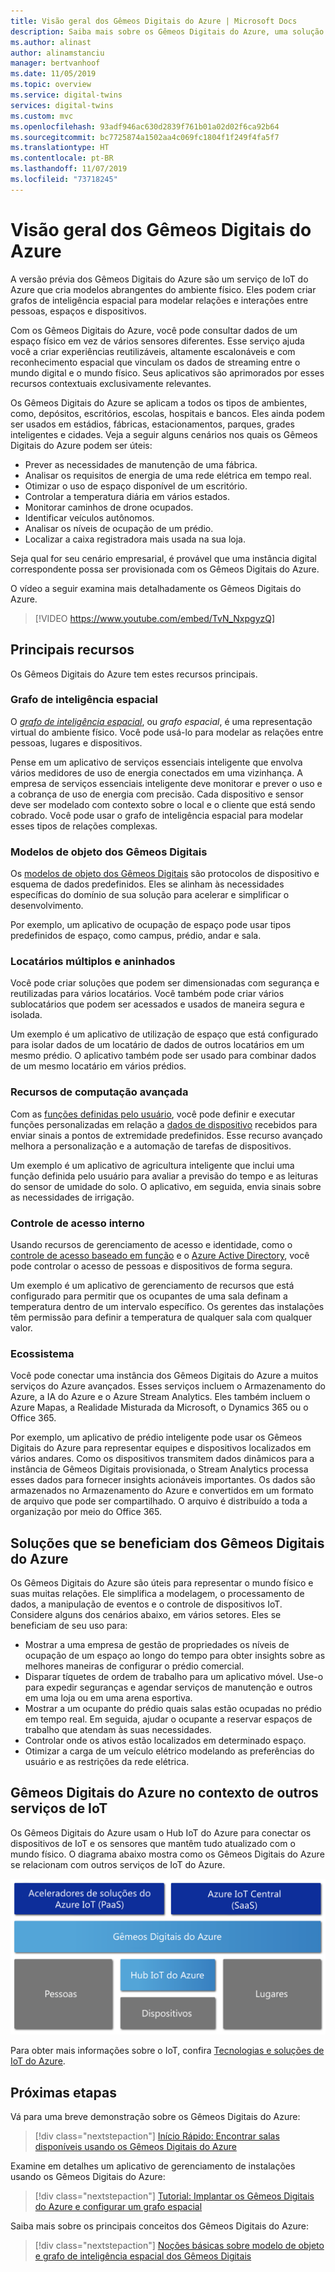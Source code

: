 ```yaml
---
title: Visão geral dos Gêmeos Digitais do Azure | Microsoft Docs
description: Saiba mais sobre os Gêmeos Digitais do Azure, uma solução de IoT do Azure para inteligência espacial.
ms.author: alinast
author: alinamstanciu
manager: bertvanhoof
ms.date: 11/05/2019
ms.topic: overview
ms.service: digital-twins
services: digital-twins
ms.custom: mvc
ms.openlocfilehash: 93adf946ac630d2839f761b01a02d02f6ca92b64
ms.sourcegitcommit: bc7725874a1502aa4c069fc1804f1f249f4fa5f7
ms.translationtype: HT
ms.contentlocale: pt-BR
ms.lasthandoff: 11/07/2019
ms.locfileid: "73718245"
---
```

# <a name="overview-of-azure-digital-twins"></a>Visão geral dos Gêmeos Digitais do Azure

A versão prévia dos Gêmeos Digitais do Azure são um serviço de IoT do Azure que cria modelos abrangentes do ambiente físico. Eles podem criar grafos de inteligência espacial para modelar relações e interações entre pessoas, espaços e dispositivos.

Com os Gêmeos Digitais do Azure, você pode consultar dados de um espaço físico em vez de vários sensores diferentes. Esse serviço ajuda você a criar experiências reutilizáveis, altamente escalonáveis e com reconhecimento espacial que vinculam os dados de streaming entre o mundo digital e o mundo físico. Seus aplicativos são aprimorados por esses recursos contextuais exclusivamente relevantes. 

Os Gêmeos Digitais do Azure se aplicam a todos os tipos de ambientes, como, depósitos, escritórios, escolas, hospitais e bancos. Eles ainda podem ser usados em estádios, fábricas, estacionamentos, parques, grades inteligentes e cidades. Veja a seguir alguns cenários nos quais os Gêmeos Digitais do Azure podem ser úteis:

- Prever as necessidades de manutenção de uma fábrica.
- Analisar os requisitos de energia de uma rede elétrica em tempo real.
- Otimizar o uso de espaço disponível de um escritório.
- Controlar a temperatura diária em vários estados.
- Monitorar caminhos de drone ocupados.
- Identificar veículos autônomos.
- Analisar os níveis de ocupação de um prédio.
- Localizar a caixa registradora mais usada na sua loja.

Seja qual for seu cenário empresarial, é provável que uma instância digital correspondente possa ser provisionada com os Gêmeos Digitais do Azure.

O vídeo a seguir examina mais detalhadamente os Gêmeos Digitais do Azure.

> [!VIDEO https://www.youtube.com/embed/TvN_NxpgyzQ]

## <a name="key-capabilities"></a>Principais recursos

Os Gêmeos Digitais do Azure tem estes recursos principais.

### <a name="spatial-intelligence-graph"></a>Grafo de inteligência espacial

O [*grafo de inteligência espacial*](./concepts-objectmodel-spatialgraph.md#spatial-intelligence-graph), ou *grafo espacial*, é uma representação virtual do ambiente físico. Você pode usá-lo para modelar as relações entre pessoas, lugares e dispositivos.

Pense em um aplicativo de serviços essenciais inteligente que envolva vários medidores de uso de energia conectados em uma vizinhança. A empresa de serviços essenciais inteligente deve monitorar e prever o uso e a cobrança de uso de energia com precisão. Cada dispositivo e sensor deve ser modelado com contexto sobre o local e o cliente que está sendo cobrado. Você pode usar o grafo de inteligência espacial para modelar esses tipos de relações complexas.

### <a name="digital-twin-object-models"></a>Modelos de objeto dos Gêmeos Digitais

Os [modelos de objeto dos Gêmeos Digitais](./concepts-objectmodel-spatialgraph.md#digital-twins-object-models) são protocolos de dispositivo e esquema de dados predefinidos. Eles se alinham às necessidades específicas do domínio de sua solução para acelerar e simplificar o desenvolvimento.

Por exemplo, um aplicativo de ocupação de espaço pode usar tipos predefinidos de espaço, como campus, prédio, andar e sala.

### <a name="multiple-and-nested-tenants"></a>Locatários múltiplos e aninhados

Você pode criar soluções que podem ser dimensionadas com segurança e reutilizadas para vários locatários. Você também pode criar vários sublocatários que podem ser acessados e usados de maneira segura e isolada.

Um exemplo é um aplicativo de utilização de espaço que está configurado para isolar dados de um locatário de dados de outros locatários em um mesmo prédio. O aplicativo também pode ser usado para combinar dados de um mesmo locatário em vários prédios.

### <a name="advanced-compute-capabilities"></a>Recursos de computação avançada

Com as [funções definidas pelo usuário](./concepts-user-defined-functions.md), você pode definir e executar funções personalizadas em relação a [dados de dispositivo](./concepts-device-ingress.md) recebidos para enviar sinais a pontos de extremidade predefinidos. Esse recurso avançado melhora a personalização e a automação de tarefas de dispositivos.

Um exemplo é um aplicativo de agricultura inteligente que inclui uma função definida pelo usuário para avaliar a previsão do tempo e as leituras do sensor de umidade do solo. O aplicativo, em seguida, envia sinais sobre as necessidades de irrigação.

### <a name="built-in-access-control"></a>Controle de acesso interno

Usando recursos de gerenciamento de acesso e identidade, como o [controle de acesso baseado em função](./security-role-based-access-control.md) e o [Azure Active Directory](./security-authenticating-apis.md), você pode controlar o acesso de pessoas e dispositivos de forma segura.

Um exemplo é um aplicativo de gerenciamento de recursos que está configurado para permitir que os ocupantes de uma sala definam a temperatura dentro de um intervalo específico. Os gerentes das instalações têm permissão para definir a temperatura de qualquer sala com qualquer valor.

### <a name="ecosystem"></a>Ecossistema

Você pode conectar uma instância dos Gêmeos Digitais do Azure a muitos serviços do Azure avançados. Esses serviços incluem o Armazenamento do Azure, a IA do Azure e o Azure Stream Analytics. Eles também incluem o Azure Mapas, a Realidade Misturada da Microsoft, o Dynamics 365 ou o Office 365.

Por exemplo, um aplicativo de prédio inteligente pode usar os Gêmeos Digitais do Azure para representar equipes e dispositivos localizados em vários andares. Como os dispositivos transmitem dados dinâmicos para a instância de Gêmeos Digitais provisionada, o Stream Analytics processa esses dados para fornecer insights acionáveis importantes. Os dados são armazenados no Armazenamento do Azure e convertidos em um formato de arquivo que pode ser compartilhado. O arquivo é distribuído a toda a organização por meio do Office 365.

## <a name="solutions-that-benefit-from-azure-digital-twins"></a>Soluções que se beneficiam dos Gêmeos Digitais do Azure

Os Gêmeos Digitais do Azure são úteis para representar o mundo físico e suas muitas relações. Ele simplifica a modelagem, o processamento de dados, a manipulação de eventos e o controle de dispositivos IoT. Considere alguns dos cenários abaixo, em vários setores. Eles se beneficiam de seu uso para:

* Mostrar a uma empresa de gestão de propriedades os níveis de ocupação de um espaço ao longo do tempo para obter insights sobre as melhores maneiras de configurar o prédio comercial.
* Disparar tíquetes de ordem de trabalho para um aplicativo móvel. Use-o para expedir seguranças e agendar serviços de manutenção e outros em uma loja ou em uma arena esportiva.
* Mostrar a um ocupante do prédio quais salas estão ocupadas no prédio em tempo real. Em seguida, ajudar o ocupante a reservar espaços de trabalho que atendam às suas necessidades.
* Controlar onde os ativos estão localizados em determinado espaço.
* Otimizar a carga de um veículo elétrico modelando as preferências do usuário e as restrições da rede elétrica.

## <a name="azure-digital-twins-in-the-context-of-other-iot-services"></a>Gêmeos Digitais do Azure no contexto de outros serviços de IoT

Os Gêmeos Digitais do Azure usam o Hub IoT do Azure para conectar os dispositivos de IoT e os sensores que mantêm tudo atualizado com o mundo físico. O diagrama abaixo mostra como os Gêmeos Digitais do Azure se relacionam com outros serviços de IoT do Azure.

[![Os Gêmeos Digitais do Azure são um serviço baseado no Hub IoT do Azure](media/overview/azure-digital-twins-in-iot-ecosystem.png)](media/overview/azure-digital-twins-in-iot-ecosystem.png#lightbox)

Para obter mais informações sobre o IoT, confira [Tecnologias e soluções de IoT do Azure](../iot-fundamentals/iot-services-and-technologies.md).

## <a name="next-steps"></a>Próximas etapas

Vá para uma breve demonstração sobre os Gêmeos Digitais do Azure:

>[!div class="nextstepaction"]
>[Início Rápido: Encontrar salas disponíveis usando os Gêmeos Digitais do Azure](./quickstart-view-occupancy-dotnet.md)

Examine em detalhes um aplicativo de gerenciamento de instalações usando os Gêmeos Digitais do Azure:

>[!div class="nextstepaction"]
>[Tutorial: Implantar os Gêmeos Digitais do Azure e configurar um grafo espacial](./tutorial-facilities-setup.md)

Saiba mais sobre os principais conceitos dos Gêmeos Digitais do Azure:

>[!div class="nextstepaction"]
>[Noções básicas sobre modelo de objeto e grafo de inteligência espacial dos Gêmeos Digitais](./concepts-objectmodel-spatialgraph.md)